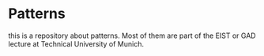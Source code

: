 # Patterns

this is a repository about patterns.
Most of them are part of the EIST or GAD lecture at Technical University of Munich.
